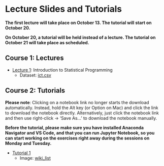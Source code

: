 # Lecture Slides and Tutorials

**The first lecture will take place on October 13. The tutorial will start on October 20.**

**On October 20, a tutorial will be held instead of a lecture. The tutorial on October 21 will take place as scheduled.**

## Course 1: Lectures

* [Lecture 1](./lecture/l1/Lecture_1.html): Introduction to Statistical Programming
    - Dataset: [ict.csv](./data/ict.csv)


## Course 2: Tutorials

**Please note**: Clicking on a notebook link no longer starts the download automatically. Instead, hold the Alt key (or Option on Mac) and click the link to download the notebook directly. Alternatively, just click the notebook link and then use right-click -> ‘Save As…’ to download the notebook manually.

**Before the tutorial, please make sure you have installed Anaconda Navigator and VS Code, and that you can run Jupyter Notebook, so you can start working on the exercises right away during the sessions on Monday and Tuesday.**

* [Tutorial 1](./tutorial/tutorial-1/tutorial_1.ipynb)
    - Image: [wiki_list](./tutorial/tutorial-1/wiki_list.png)